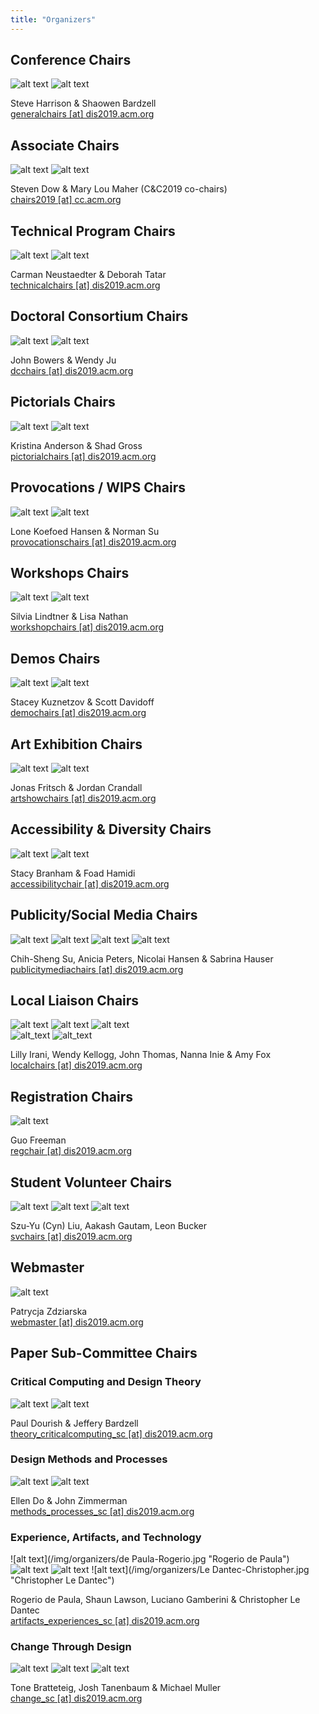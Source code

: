 ```yaml
---
title: "Organizers"
---
```


## Conference Chairs
![alt text](/img/organizers/Harrison-Steve.jpg "Steve Harrison")
![alt text](/img/organizers/Bardzell-Shaowen.jpg "Shaowen Bardzell")

Steve Harrison & Shaowen Bardzell <br/>
[generalchairs [at] dis2019.acm.org](mailto:generalchairs@dis2019.acm.org)  


## Associate Chairs
![alt text](/img/organizers/Dow-Steven.jpg "Steven Dow")
![alt text](/img/organizers/Maher-Mary-Lou.jpg "Mary Lou Maher")

Steven Dow & Mary Lou Maher (C&C2019 co-chairs) <br/>
[chairs2019 [at] cc.acm.org](mailto:chairs2019@cc.acm.org)


## Technical Program Chairs
![alt text](/img/organizers/Neustaedter-Carman.jpg "Carman Neustaedter")
![alt text](/img/organizers/Tatar-Deborah.jpg "Deborah Tatar")

Carman Neustaedter & Deborah Tatar <br/>
[technicalchairs [at] dis2019.acm.org](mailto:technicalchairs@dis2019.acm.org)  


## Doctoral Consortium Chairs
![alt text](/img/organizers/Bowers-John.jpg "John Bowers")
![alt text](/img/organizers/Ju-Wendy.jpg "Wendy Ju")

John Bowers & Wendy Ju <br/>
[dcchairs [at] dis2019.acm.org](mailto:dcchairs@dis2019.acm.org)  


## Pictorials Chairs
![alt text](/img/organizers/Andersen-Kristina.jpg "Kristina Anderson")
![alt text](/img/organizers/Gross-Shad.jpg "Shad Gross")

Kristina Anderson & Shad Gross <br/>
[pictorialchairs [at] dis2019.acm.org](mailto:pictorialchairs@dis2019.acm.org)  


## Provocations / WIPS Chairs
![alt text](/img/organizers/Koefoed-Hansen-Lone.jpg "Lone Koefoed Hansen")
![alt text](/img/organizers/Su-Norman.jpg "Norman Su")

Lone Koefoed Hansen & Norman Su <br/>
[provocationschairs [at] dis2019.acm.org](mailto:provocationschairs@dis2019.acm.org)  


## Workshops Chairs
![alt text](/img/organizers/Lindtner-Silvia.jpg "Silvia Lindtner")
![alt text](/img/organizers/Nathan-Lisa.jpg "Lisa Nathan")

Silvia Lindtner & Lisa Nathan <br/>
[workshopchairs [at] dis2019.acm.org](mailto:workshopchairs@dis2019.acm.org)  


## Demos Chairs
![alt text](/img/organizers/Kuznetzov-Stacey.jpg "Stacey Kuznetzov")
![alt text](/img/organizers/Davidoff-Scott.jpg "Scott Davidoff")

Stacey Kuznetzov & Scott Davidoff <br/>
[demochairs [at] dis2019.acm.org](mailto:demochairs@dis2019.acm.org)  


## Art Exhibition Chairs
![alt text](/img/organizers/Fritsch-Jonas.jpg "Jonas Fritsch")
![alt text](/img/organizers/Crandall-Jordan.jpg "Jordan Crandall")

Jonas Fritsch & Jordan Crandall </br>
[artshowchairs [at] dis2019.acm.org](mailto:artshowchairs@dis2019.acm.org)

## Accessibility & Diversity Chairs
![alt text](/img/organizers/Branham-Stacy.jpg "Stacy Branham")
![alt text](/img/organizers/Hamidi-Foad.jpg "Foad Hamidi")

Stacy Branham & Foad Hamidi <br/>
[accessibilitychair [at] dis2019.acm.org](mailto:accessibilitychair@dis2019.acm.org)  


## Publicity/Social Media Chairs
![alt text](/img/organizers/Su-Chih-Sheng.jpg "Chih-Sheng Su")
![alt text](/img/organizers/Peters-Anicia.jpg "Anicia Peters")
![alt text](/img/organizers/Hansen-Nicolai.jpg "Nicolai Hansen")
![alt text](/img/organizers/Hauser-Sabrina.jpg "Sabrina Hauser")

Chih-Sheng Su, Anicia Peters, Nicolai Hansen & Sabrina Hauser <br/>
[publicitymediachairs [at] dis2019.acm.org](mailto:publicitymediachairs@dis2019.acm.org)  


## Local Liaison Chairs
![alt text](/img/organizers/Irani-Lilly.jpg "Lilly Irani")
![alt text](/img/organizers/Kellogg-Wendy.jpg "Wendy Kellogg")
![alt text](/img/organizers/Thomas-John.jpg "John Thomas") </br>
![alt_text](/img/organizers/Inie-Nanna.jpg "Nanna Inie")
![alt_text](/img/organizers/Fox-Amy.jpg "Amy Fox")

Lilly Irani, Wendy Kellogg, John Thomas, Nanna Inie & Amy Fox <br/>
[localchairs [at] dis2019.acm.org](mailto:localchairs@dis2019.acm.org)  

## Registration Chairs
![alt text](/img/organizers/Freeman-Guo.jpg "Guo Freeman")

Guo Freeman </br> 
[regchair [at] dis2019.acm.org](mailto:regchair@dis2019.acm.org)

## Student Volunteer Chairs 

![alt text](/img/organizers/Liu-Cyn.jpg "Szu-Yu \(Cyn\) Liu")
![alt text](/img/organizers/Gautam-Aakash.jpg "Aakash Gautam")
![alt text](/img/organizers/Buker-Lean.jpg "Leon Bucker")

Szu-Yu (Cyn) Liu, Aakash Gautam, Leon Bucker <br/>
[svchairs [at] dis2019.acm.org](mailto:svchairs@dis2019.acm.org) 

## Webmaster
![alt text](/img/organizers/Zdziarska-Patrycja.jpg "Patrycja Zdziarska")

Patrycja Zdziarska <br/>
[webmaster [at] dis2019.acm.org](mailto:webmaster@dis2019.acm.org) 

## Paper Sub-Committee Chairs

### Critical Computing and Design Theory
![alt text](/img/organizers/Dourish-Paul.jpg "Paul Dourish")
![alt text](/img/organizers/Bardzell-Jeffery.jpg "Jeffery Bardzell")

Paul Dourish & Jeffery Bardzell <br/>
[theory_criticalcomputing_sc [at] dis2019.acm.org](mailto:theory_criticalcomputing_sc@dis2019.acm.org)  


### Design Methods and Processes
![alt text](/img/organizers/Do-Ellen.jpg "Ellen Do")
![alt text](/img/organizers/Zimmerman-John.jpg "John Zimmerman")

Ellen Do & John Zimmerman <br/>
[methods_processes_sc [at] dis2019.acm.org](mailto:methods_processes_sc@dis2019.acm.org)  


### Experience, Artifacts, and Technology
![alt text](/img/organizers/de Paula-Rogerio.jpg "Rogerio de Paula")
![alt text](/img/organizers/Lawson-Shaun.jpg "Shaun Lawson")
![alt text](/img/organizers/Gamberini-Luciano.jpg "Luciano Gamberini")
![alt text](/img/organizers/Le Dantec-Christopher.jpg "Christopher Le Dantec")

Rogerio de Paula, Shaun Lawson, Luciano Gamberini & Christopher Le Dantec <br/>
[artifacts_experiences_sc [at] dis2019.acm.org](mailto:artifacts_experiences_sc@dis2019.acm.org)  


### Change Through Design
![alt text](/img/organizers/Bratteteig-Tone.jpg "Tone Bratteteig")
![alt text](/img/organizers/Tanenbaum-Josh.jpg "Josh Tanenbaum")
![alt text](/img/organizers/Muller-Michael.jpg "Michael Muller")

Tone Bratteteig, Josh Tanenbaum & Michael Muller<br/>
[change_sc [at] dis2019.acm.org](mailto:change_sc@dis2019.acm.org)  


